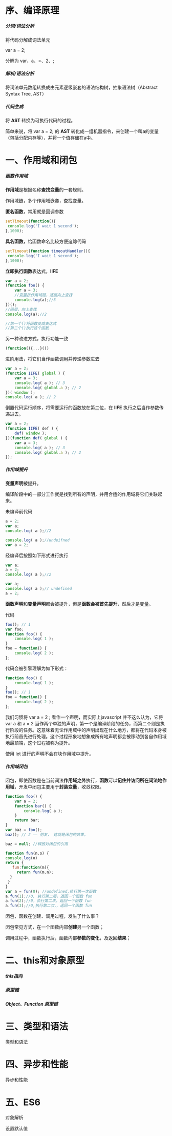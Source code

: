 # 序、编译原理

##### 分词/词法分析

将代码分解成词法单元

var a = 2;  

分解为 var、a、=、2、;



##### 解析/语法分析

将词法单元数组转换成由元素逐级嵌套的语法结构树，抽象语法树（Abstract Syntax Tree, AST）



##### 代码生成

将 **AST** 转换为可执行代码的过程。

简单来说，将 var a = 2; 的 **AST** 转化成一组机器指令，来创建一个叫a的变量（包括分配内存等），并将一个值存储在a中。

# 一、作用域和闭包

##### 函数作用域

**作用域**是根据名称**查找变量**的一套规则。

作用域链，多个作用域嵌套，查找变量。

**匿名函数**，常用就是回调参数

```javascript
setTimeout(function(){
 console.log('I wait 1 second');
},1000);
```

**具名函数**，给函数命名比较方便追踪代码

```javascript
setTimeout(function timeoutHandler(){
 console.log('I wait 1 second');
},1000);
```

**立即执行函数**表达式，**IIFE**

```javascript
var a = 2;
(function foo() {
	var a = 3;
	//变量按作用域链，逐层向上查找
    console.log(a);//3
})();
//同层，向上查找
console.log(a);//2

//第一个()将函数变成表达式
//第二个()执行这个函数

```

另一种改进方式，执行功能一致

```javascript
(function(){...}())
```

进阶用法，将它们当作函数调用并传递参数进去

```javascript
var a = 2;
(function IIFE( global ) {
	var a = 3;
	console.log( a ); // 3
	console.log( global.a ); // 2
})( window );
console.log( a ); // 2
```

倒置代码运行顺序，将需要运行的函数放在第二位，在 **IIFE** 执行之后当作参数传递进去。

```javascript
var a = 2;
(function IIFE( def ) {
	def( window );
})(function def( global ) {
	var a = 3;
	console.log( a ); // 3
	console.log( global.a ); // 2
});
```



##### 作用域提升

**变量声明**被提升。

编译阶段中的一部分工作就是找到所有的声明，并用合适的作用域将它们关联起来。

未编译前代码

```javascript
a = 2;
var a;
console.log( a );//2
```

```javascript
console.log( a );//undeifned
var a = 2;
```

经编译后按照如下形式进行执行

```javascript
var a;
a = 2;
console.log( a );//2
```

```javascript
var a;
console.log( a );// undefined
a = 2;
```

**函数声明**和**变量声明**都会被提升，但是**函数会被首先提升**，然后才是变量。

代码

```javascript
foo(); // 1
var foo;
function foo() {
	console.log( 1 );
} 
foo = function() {
	console.log( 2 );
};
```

代码会被引擎理解为如下形式：

```javascript
function foo() {
	console.log( 1 );
} 
foo(); // 1
foo = function() {
	console.log( 2 );
};
```

我们习惯将 var a =  2 ; 看作一个声明，而实际上javascript 并不这么认为，它将 var a 和 a = 2 当作两个单独的声明，第一个是编译阶段的任务，而第二个则是执行阶段的任务。这意味着无论作用域中的声明出现在什么地方，都将在代码本身被执行前首先进行处理。这个过程形象地想象成所有地声明都会被移动到各自作用域地最顶端，这个过程被称为提升。

使用 let 进行的声明不会在块作用域中提升。



##### 作用域闭包

闭包，即使函数是在当前词法**作用域之外**执行，**函数**可以**记住并访问所在词法地作用域**，开发中闭包主要用于**封装变量**，收敛权限。

```javascript
function foo() {
	var a = 2;
	function bar() {
		console.log( a );
	}
	return bar;
}
var baz = foo();
baz(); // 2 —— 朋友， 这就是闭包的效果。

baz = null; //释放对闭包的引用
```

```javascript
function fun(n,o) {
console.log(o) 
return { 
   fun:function(m){ 
     return fun(m,n); 
  } 
 }
} 
var a = fun(0); //undefined,执行第一次函数
a.fun(1);//0, 执行第二层，返回一个函数 fun  
a.fun(2);//0，执行第二次，返回一个函数 fun  
a.fun(3);//0,执行第二次，，返回一个函数 fun  
```

闭包，函数在创建、调用过程，发生了什么事？

闭包常见方式，在一个函数内部**创建**另一个函数；

调用过程中，函数执行后，函数内部**参数的变化**，及返回**结果**；

# 二、this和对象原型

##### this指向



##### 原型链



##### Object、Function 原型链

# 三、类型和语法

类型和语法

# 四、异步和性能

异步和性能

# 五、ES6

对象解析

设置默认值

